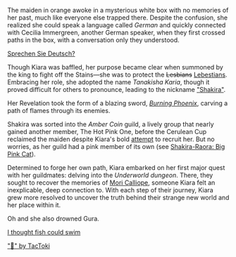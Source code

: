 The maiden in orange awoke in a mysterious white box with no memories of her past, much like everyone else trapped there. Despite the confusion, she realized she could speak a language called *German* and quickly connected with Cecilia Immergreen, another German speaker, when they first crossed paths in the box, with a conversation only they understood.

[Sprechen Sie Deutsch?](#embed:https://www.youtube.com/live/izEX6XKyApQ?feature=shared\&t=907)

Though Kiara was baffled, her purpose became clear when summoned by the king to fight off the Stains—she was to protect the ~~Lesbians~~ [Lebestians](https://www.youtube.com/live/izEX6XKyApQ?feature=shared\&t=2687). Embracing her role, she adopted the name *Tanakisha Karia*, though it proved difficult for others to pronounce, leading to the nickname ["Shakira"](https://www.youtube.com/live/izEX6XKyApQ?feature=shared\&t=2943).

Her Revelation took the form of a blazing sword, [*Burning Phoenix*](https://www.youtube.com/live/izEX6XKyApQ?feature=shared\&t=3181), carving a path of flames through its enemies.

Shakira was sorted into the *Amber Coin* guild, a lively group that nearly gained another member, The Hot Pink One, before the Cerulean Cup  reclaimed the maiden despite Kiara's bold [attempt](https://www.youtube.com/live/izEX6XKyApQ?feature=shared\&t=5610) to recruit her. But no worries, as her guild had a pink member of its own (see [Shakira-Raora: Big Pink Cat](#edge:kiara-raora-bottom-2-top-2)).

Determined to forge her own path, Kiara embarked on her first major quest with her guildmates: delving into the *Underworld dungeon*. There, they sought to recover the memories of [Mori Calliope](https://www.youtube.com/live/izEX6XKyApQ?feature=shared\&t=9829), someone Kiara felt an inexplicable, deep connection to. With each step of their journey, Kiara grew more resolved to uncover the truth behind their strange new world and her place within it.

Oh and she also drowned Gura.

[I thought fish could swim](#embed:https://www.youtube.com/live/izEX6XKyApQ?feature=shared\&t=6894)

["🐔" by TacToki](https://x.com/tac_toki/status/1899898564433662436)
